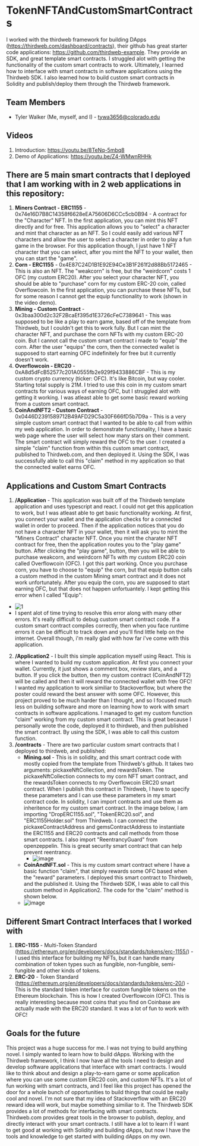 ﻿# TokenNFTAndCustomSmartContracts
I worked with the thirdweb framework for building DApps (https://thirdweb.com/dashboard/contracts), their github has great starter code applications: https://github.com/thirdweb-example. They provide an SDK, and great template smart contracts. I struggled alot with getting the functionality of the custom smart contracts to work. Ultimately, I learned how to interface with smart contracts in software applications using the Thirdweb SDK. I also learned how to build custom smart contracts in Solidity and publish/deploy them through the Thirdweb framework. 

## Team Members
- Tyler Walker (Me, myself, and I) - tywa3656@colorado.edu

## Videos
1. Introduction: https://youtu.be/8TeNq-5mbq8
2. Demo of Applications: https://youtu.be/Z4-WMwnRHHk

## There are 5 main smart contracts that I deployed that I am working with in 2 web applications in this repository:
1. **Miners Contract - ERC1155** - 0x74e16D7B8C14358f6628eEA75606D6CCc5cb0B94 - A contract for the "Character" NFT. In the first application, you can mint this NFT directly and for free. This application allows you to "select" a character and mint that character as an NFT. So I could easily add various NFT characters and allow the user to select a character in order to play a fun game in the browser. For this application though, I just have 1 NFT character that you can select, after you mint the NFT to your wallet, then you can start the "game".
2. **Corn - ERC1155** - 0x4E87C24D1B1E92E94Ce3B1F261f2d88Bb5172465 - This is also an NFT. The "weakcorn" is free, but the "weirdcorn" costs 1 OFC (my custom ERC20). After you select your character NFT, you should be able to "purchase" corn for my custom ERC-20 coin, called Overflowcoin. In the first application, you can purchase these NFTs, but for some reason I cannot get the equip functionality to work (shown in the video demo). 
3. **Mining - Custom Contract** - 0x3baa300d2c32F2BcaEf395d1E3726cFeC7389641 - This was supposed to be like a play to earn game, based off of the template from Thirdweb, but I couldn't get this to work fully. But I can mint the character NFT, and purchase the corn NFTs with my custom ERC-20 coin. But I cannot call the custom smart contract i made to "equip" the corn. After the user "equips" the corn, then the connected wallet is supposed to start earning OFC indefinitely for free but it currently doesn't work.
4. **Overflowcoin - ERC20** - 0xA8d5dFcB52577c201A0555fb2e929f9433886CBF - This is my custom crypto currency (ticker: OFC). It's like Bitcoin, but way cooler. Starting total supply is 21M. I tried to use this coin in my custom smart contracts for various ways of earning OFC, but I struggled alot with getting it working. I was atleast able to get some basic reward working from a custom smart contract. 
5. **CoinAndNFT2 - Custom Contract** - 0x0446D2391589712B49AFD29C5a30F666fD5b7D9a - This is a very simple custom smart contract that I wanted to be able to call from within my web application. In order to demonstrate functionality, I have a basic web page where the user will select how many stars on their comment. The smart contract will simply reward the OFC to the user. I created a simple "claim" function from within this custom smart contract, published to Thirdweb.com, and then deployed it. Using the SDK, I was successfully able to call this "claim" method in my application so that the connected wallet earns OFC.

## Applications and Custom Smart Contracts
1. **/Application** -
This application was built off of the Thirdweb template application and uses typescript and react. I could not get this application to work, but I was atleast able to get basic functionality working. At first, you connect your wallet and the application checks for a connected wallet in order to proceed. Then if the application notices that you do not have a character NFT in your wallet, then it will ask you to mint the "Miners Contract" character NFT. Once you mint the charater NFT contract for free, then the application routes you to the "play game" button. After clicking the "play game", button, then you will be able to purchase weakcorn, and weirdcorn NFTs with my custom ERC20 coin called Overflowcoin (OFC). I got this part working. Once you purchase corn, you have to choose to "equip" the corn, but that equip button calls a custom method in the custom Mining smart contract and it does not work unfortunately. After you equip the corn, you are supposed to start earning OFC, but that does not happen unfortuantely. I kept getting this error when I called "Equip":
  -  ![1](https://user-images.githubusercontent.com/23727813/235560241-641f6b62-cd82-4612-b9ef-43ca64d71ca4.PNG)
  -  I spent alot of time trying to resolve this error along with many other errors. It's really difficult to debug custom smart contract code. If a custom smart contract compiles correctly, then when you face runtime errors it can be difficult to track down and you'll find little help on the internet. Overall though, i'm really glad with how far i've come with this application. 

2. **/Application2** -
I built this simple application myself using React. This is where I wanted to build my custom application. At first you connect your wallet. Currently, it just shows a comment box, review stars, and a button. If you click the button, then my custom contract (CoinAndNFT2) will be called and then it will reward the connected wallet with free OFC!  I wanted my application to work similiar to Stackoverflow, but where the poster could reward the best answer with some OFC. However, this project proved to be much harder than I thought, and so I focused much less on building software and more on learning how to work with smart contracts in software applications. I managed to get my custom function "claim" working from my custom smart contract. This is great because I personally wrote the code, deployed it to thirdweb, and then published the smart contract. By using the SDK, I was able to call this custom function. 
3. **/contracts** - There are two particular custom smart contracts that I deployed to thirdweb, and published:
   - **Mining.sol** - This is in solidity, and this smart contract code with mostly copied from the template from Thirdweb's github. It takes two arguments: pickaxeNftCollection, and rewardsToken. The pickaxeNftCollection connects to my corn NFT smart contract, and the rewardsToken connects to my Overflowcoin ERC20 smart contract. When I publish this contract in Thirdweb, I have to specify these parameters and I can use these parameters in my smart contract code. In solidity, I can import contracts and use them as inheritence for my custom smart contract. In the image below, I am importing "DropERC1155.sol", "TokenERC20.sol", and "ERC1155Holder.sol" from Thirdweb. I can connect the pickaxeContractAddress and gemsContractAddress to instantiate the ERC1155 and ERC20 contracts and call methods from those smart contracts. I also import "ReentrancyGuard" from openzeppelin. This is great security smart contract that can help prevent reentrancy. 
      - ![image](https://user-images.githubusercontent.com/23727813/235563411-8c197520-602e-4f32-9a51-99721ab8cc4d.png)
   - **CoinAndNFT.sol** - This is my custom smart contract where I have a basic function "claim", that simply rewards some OFC based when the "reward" parameters. I deployed this smart contract to Thirdweb, and the published it. Using the Thirdweb SDK, I was able to call this custom method in Application2. The code for the "claim" method is shown below. 
    - ![image](https://user-images.githubusercontent.com/23727813/235562412-85307322-42e5-4a8d-9cd5-747cb7f02922.png)
    
## Different Smart Contract Interfaces that I worked with
1. **ERC-1155** - Multi-Token Standard (https://ethereum.org/en/developers/docs/standards/tokens/erc-1155/) - I used this interface for building my NFTs, but it can handle many combination of token types such as fungible, non-fungible, semi-fungible and other kinds of tokens.
2. **ERC-20** - Token Standard (https://ethereum.org/en/developers/docs/standards/tokens/erc-20/) - This is the standard token interface for custom fungible tokens on the Ethereum blockchain. This is how I created Overflowcoin (OFC). This is really interesting because most coins that you find on Coinbase are actually made with the ERC20 standard. It was a lot of fun to work with OFC!

## Goals for the future
This project was a huge success for me. I was not trying to build anything novel. I simply wanted to learn how to build dApps. Working with the Thirdweb framework, I think I now have all the tools I need to design and develop software applications that interface with smart contracts. I would like to think about and design a play-to-earn game or some application where you can use some custom ERC20 coin, and custom NFTs. It's a lot of fun working with smart contracts, and I feel like this project has opened the door for a whole bunch of opportunities to build things that could be really cool and novel. I'm not sure that my idea of Stackoverflow with an ERC20 reward idea will work, but maybe something similiar to it. The Thirdweb SDK provides a lot of methods for interfacing with smart contracts. Thirdweb.com provides great tools in the browser to publish, deploy, and directly interact with your smart contracts. I still have a lot to learn if I want to get good at working with Solidity and building dApps, but now I have the tools and knowledge to get started with building dApps on my own.  

  
